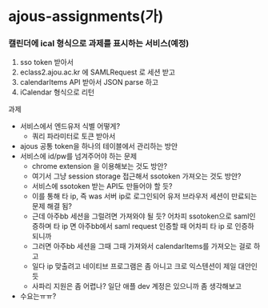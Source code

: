 # ajous-assignments(가)
### 캘린더에 ical 형식으로 과제를 표시하는 서비스(예정)

1. sso token 받아서
2. eclass2.ajou.ac.kr 에 SAMLRequest 로 세션 받고
3. calendarItems API 받아서 JSON parse 하고
4. iCalendar 형식으로 리턴

과제

- 서비스에서 엔드유저 식별 어떻게?
  - 쿼리 파라미터로 토큰 받아서
- ajous 공통 token을 하나의 테이블에서 관리하는 방안
- 서비스에 id/pw를 넘겨주어야 하는 문제
  - chrome extension 을 이용해보는 것도 방안?
  - 여기서 그냥 session storage 접근해서 ssotoken 가져오는 것도 방안?
  - 서비스에 ssotoken 받는 API도 만들어야 할 듯?
  - 이를 통해 타 ip, 즉 was 서버 ip로 로그인되어 유저 브라우저 세션이 만료되는 문제 해결 됨?
  - 근데 아주bb 세션을 그럴려면 가져와야 될 듯? 어차피 ssotoken으로 saml인증하며 타 ip 면 아주bb에서 saml request 인증할 때 어차피 타 ip 로 인증하 되니까
  - 그러면 아주bb 세션을 그때 그때 가져와서 calendarItems를 가져오는 걸로 하고
  - 일다 ip 맞출려고 네이티브 프로그램은 좀 아니고 크로 익스텐션이 제일 대안인 듯
  - 사파리 지원은 좀 어렵나? 일단 애플 dev 계정은 있으니까 좀 생각해보고
- 수요는ㅠㅠ?
